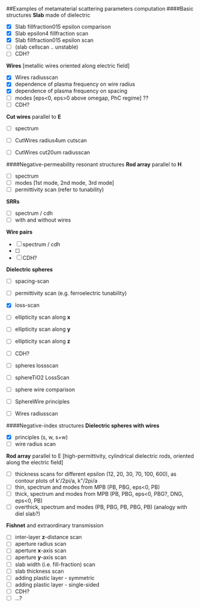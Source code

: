
##Examples of metamaterial scattering parameters computation
####Basic structures
__Slab__ made of dielectric
 * [x] Slab fillfraction015 epsilon comparison 
 * [x] Slab epsilon4 fillfraction scan
 * [x] Slab fillfraction015 epsilon scan
 * [ ] (slab cellscan .. unstable)
 * [ ] CDH?

__Wires__ [metallic wires oriented along electric field]
 * [x] Wires radiusscan
 * [x] dependence of plasma frequency on wire radius
 * [x] dependence of plasma frequency on spacing
 * [ ] modes [eps<0, eps>0 above omegap, PhC regime] ??
 * [ ] CDH?

__Cut wires__  parallel to __E__
 * [ ] spectrum
 * [ ] CutWires radius4um cutscan
 * [ ] CutWires cut20um radiusscan


####Negative-permeability resonant structures
__Rod array__ parallel to __H__
 * [ ] spectrum
 * [ ] modes [1st mode, 2nd mode, 3rd mode]
 * [ ] permittivity scan (refer to tunability)

__SRRs__ 
 * [ ] spectrum / cdh
 * [ ] with and without wires

__Wire pairs__ 
 * [ ] spectrum / cdh
 * [ ] 
 * [ ] CDH?

__Dielectric spheres__ 
 * [ ] spacing-scan
 * [ ] permittivity scan (e.g. ferroelectric tunability)
 * [x] loss-scan
 * [ ] ellipticity scan along __x__
 * [ ] ellipticity scan along __y__
 * [ ] ellipticity scan along __z__
 * [ ] CDH?

 * [ ] spheres lossscan
 * [ ] sphereTiO2 LossScan
 * [ ] sphere wire comparison
 * [ ] SphereWire principles
 * [ ] Wires radiusscan


####Negative-index structures
__Dielectric spheres with wires__ 
 * [x] principles (s, w, s+w)
 * [ ] wire radius scan

__Rod array__ parallel to E 
 [high-permittivity, cylindrical dielectric rods, oriented along the electric field]
 * [ ] thickness scans for different epsilon (12, 20, 30, 70, 100, 600), as contour plots of k'/2pi/a, k"/2pi/a
 * [ ] thin, spectrum and modes from MPB (PB, PBG, eps<0, PB)
 * [ ] thick, spectrum and modes from MPB (PB, PBG, eps<0, PBG?, DNG, eps<0, PB)
 * [ ] overthick, spectrum and modes (PB, PBG, PB, PBG, PB)
	 (analogy with diel slab?)

__Fishnet__ and extraordinary transmission
 * [ ] inter-layer __z__-distance scan
 * [ ] aperture radius scan
 * [ ] aperture __x__-axis scan
 * [ ] aperture __y__-axis scan
 * [ ] slab width (i.e. fill-fraction) scan
 * [ ] slab thickness scan
 * [ ] adding plastic layer - symmetric
 * [ ] adding plastic layer - single-sided
 * [ ] CDH?
 * [ ] ...?
